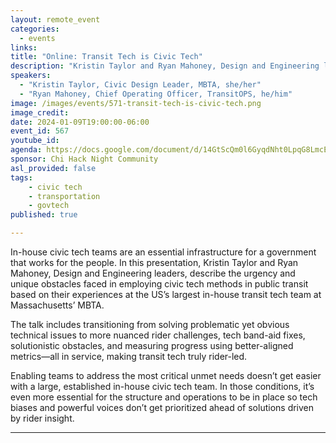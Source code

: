 ```yaml
---
layout: remote_event
categories:
  - events
links: 
title: "Online: Transit Tech is Civic Tech"
description: "Kristin Taylor and Ryan Mahoney, Design and Engineering leaders, describe the urgency and unique obstacles faced in employing civic tech methods in public transit based on their experiences at the US’s largest in-house transit tech team at Massachusetts’ MBTA."
speakers:
  - "Kristin Taylor, Civic Design Leader, MBTA, she/her"
  - "Ryan Mahoney, Chief Operating Officer, TransitOPS, he/him"
image: /images/events/571-transit-tech-is-civic-tech.png
image_credit:
date: 2024-01-09T19:00:00-06:00
event_id: 567
youtube_id: 
agenda: https://docs.google.com/document/d/14GtScQm0l6GyqdNht0LpqG8LmcEF7i3COjNJ06PaTj8/edit#
sponsor: Chi Hack Night Community
asl_provided: false
tags: 
    - civic tech
    - transportation
    - govtech
published: true

---
```


In-house civic tech teams are an essential infrastructure for a government that works for the people. In this presentation, Kristin Taylor and Ryan Mahoney, Design and Engineering leaders, describe the urgency and unique obstacles faced in employing civic tech methods in public transit based on their experiences at the US’s largest in-house transit tech team at Massachusetts’ MBTA.

The talk includes transitioning from solving problematic yet obvious technical issues to more nuanced rider challenges, tech band-aid fixes, solutionistic obstacles, and measuring progress using better-aligned metrics—all in service, making transit tech truly rider-led. 

Enabling teams to address the most critical unmet needs doesn’t get easier with a large, established in-house civic tech team. In those conditions, it’s even more essential for the structure and operations to be in place so tech biases and powerful voices don’t get prioritized ahead of solutions driven by rider insight.

---